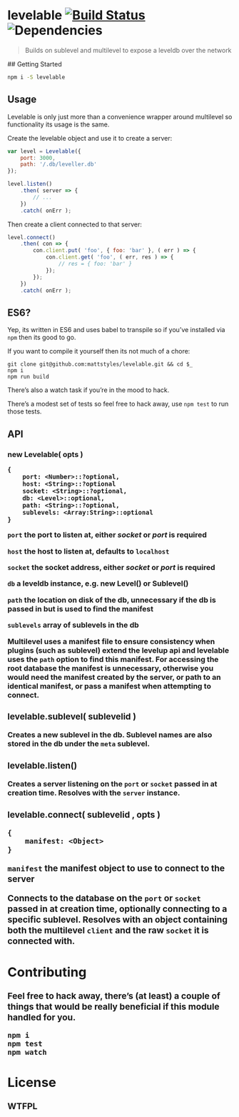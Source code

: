 # levelable [![Build Status](https://travis-ci.org/mattstyles/levelable.svg?branch=master)](https://travis-ci.org/mattstyles/levelable) ![Dependencies](https://david-dm.org/mattstyles/levelable.svg)

> Builds on sublevel and multilevel to expose a leveldb over the network

## Getting Started

```bash
npm i -S levelable
```

## Usage

Levelable is only just more than a convenience wrapper around multilevel so functionality its usage is the same.

Create the levelable object and use it to create a server:

```js
var level = Levelable({
    port: 3000,
    path: '/.db/leveller.db'
});

level.listen()
    .then( server => {
        // ...
    })
    .catch( onErr );
```

Then create a client connected to that server:
```js
level.connect()
    .then( con => {
        con.client.put( 'foo', { foo: 'bar' }, ( err ) => {
            con.client.get( 'foo', ( err, res ) => {
                // res = { foo: 'bar' }
            });
        });
    })
    .catch( onErr );
```

## ES6?

Yep, its written in ES6 and uses babel to transpile so if you’ve installed via `npm` then its good to go.

If you want to compile it yourself then its not much of a chore:

```
git clone git@github.com:mattstyles/levelable.git && cd $_
npm i
npm run build
```

There’s also a watch task if you’re in the mood to hack.

There’s a modest set of tests so feel free to hack away, use `npm test` to run those tests.

## API

### new Levelable( opts <Object> )

```
{
    port: <Number>::?optional,
    host: <String>::?optional
    socket: <String>::?optional,
    db: <Level>::optional,
    path: <String>::?optional,
    sublevels: <Array:String>::optional
}
```

`port` the port to listen at, either _socket_ or _port_ is required

`host` the host to listen at, defaults to `localhost`

`socket` the socket address, either _socket_ or _port_ is required

`db` a leveldb instance, e.g. new Level() or Sublevel()

`path` the location on disk of the db, unnecessary if the db is passed in but is used to find the manifest

`sublevels` array of sublevels in the db

Multilevel uses a manifest file to ensure consistency when plugins (such as sublevel) extend the levelup api and levelable uses the `path` option to find this manifest. For accessing the root database the manifest is unnecessary, otherwise you would need the manifest created by the server, or path to an identical manifest, or pass a manifest when attempting to connect.

### levelable.sublevel( sublevelid <String> )

Creates a new sublevel in the db.
Sublevel names are also stored in the db under the `meta` sublevel.

### levelable.listen()

Creates a server listening on the `port` or `socket` passed in at creation time.
Resolves with the `server` instance.

### levelable.connect( sublevelid <String>, opts <Object> )

```
{
    manifest: <Object>
}
```

`manifest` the manifest object to use to connect to the server

Connects to the database on the `port` or `socket` passed in at creation time, optionally connecting to a specific sublevel.
Resolves with an object containing both the multilevel `client` and the raw `socket` it is connected with.

## Contributing

Feel free to hack away, there’s (at least) a couple of things that would be really beneficial if this module handled for you.

```
npm i
npm test
npm watch
```

## License

WTFPL
